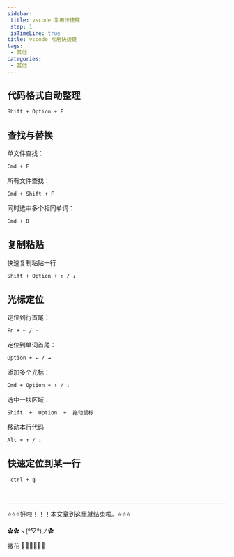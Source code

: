 ```yaml
---
sidebar: 
 title: vscode 常用快捷键
 step: 1
 isTimeLine: true
title: vscode 常用快捷键
tags:
 - 其他
categories:
 - 其他
---
```


## **代码格式自动整理**

```html
Shift + Option + F
```

## **查找与替换**

单文件查找：

```html
Cmd + F
```

所有文件查找：

```html
Cmd + Shift + F
```

同时选中多个相同单词：

```html
Cmd + D
```

## **复制粘贴**

快速复制粘贴一行

```html
Shift + Option + ↑ / ↓
```

## **光标定位**

定位到行首尾：

```html
Fn + ← / → 
```

定位到单词首尾：

```html
Option + ← / → 
```

添加多个光标：

```html
Cmd + Option + ↑ / ↓
```

选中一块区域：

```html
Shift  +  Option  +  拖动鼠标
```

移动本行代码
```html
Alt + ↑ / ↓
```

## **快速定位到某一行**
```html
 ctrl + g
```


<br/>
<hr />

⭐️⭐️⭐️好啦！！！本文章到这里就结束啦。⭐️⭐️⭐️

✿✿ヽ(°▽°)ノ✿

撒花 🌸🌸🌸🌸🌸🌸
